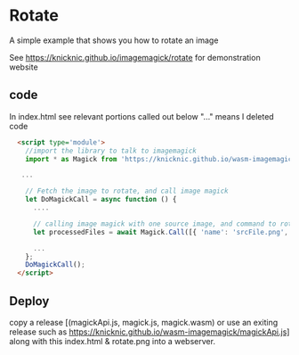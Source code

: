# Rotate
A simple example that shows you how to rotate an image

See https://knicknic.github.io/imagemagick/rotate for demonstration website

## code
In index.html see relevant portions called out below "..." means I deleted code
```html
  <script type='module'>
    //import the library to talk to imagemagick
    import * as Magick from 'https://knicknic.github.io/wasm-imagemagick/magickApi.js';

   ...

    // Fetch the image to rotate, and call image magick
    let DoMagickCall = async function () {
      ....

      // calling image magick with one source image, and command to rotate & resize image
      let processedFiles = await Magick.Call([{ 'name': 'srcFile.png', 'content': sourceBytes }], ["convert", "srcFile.png", "-rotate", "90", "-resize", "200%", "out.png"]);

      ...
    };
    DoMagickCall();
  </script>
``` 

## Deploy
copy a release [(magickApi.js, magick.js, magick.wasm) or use an exiting release such as https://knicknic.github.io/wasm-imagemagick/magickApi.js] along with this index.html & rotate.png into a webserver.
